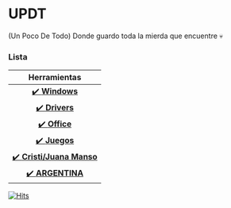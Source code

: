 # UPDT 

(Un Poco De Todo) Donde guardo toda la mierda que encuentre :skull:


### Lista

| Herramientas |
| :-: | 
| [✔️ **Windows**](tools/windows.md) | 
| [✔️ **Drivers**](tools/drivers.md) | 
| [✔️ **Office**](tools/office.md) |
| [✔️ **Juegos**](tools/juegos.md) | 
| [✔️ **Cristi/Juana Manso**](tools/juana.md) | 
| [✔️ **ARGENTINA**](tools/argentina.md) | 


[![Hits](https://hits.sh/github.com/lolminiyt/UPDT.svg?style=for-the-badge&label=Vistas)](https://hits.sh/github.com/lolminiyt/UPDT/)
